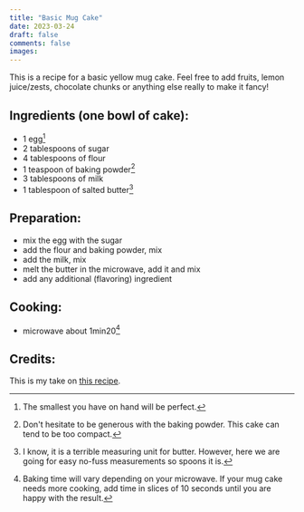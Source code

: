 ```yaml
---
title: "Basic Mug Cake"
date: 2023-03-24
draft: false
comments: false
images:
---
```


This is a recipe for a basic yellow mug cake.
Feel free to add fruits, lemon juice/zests, chocolate chunks or anything else really to make it fancy!

## Ingredients (one bowl of cake):

* 1 egg[^small]
* 2 tablespoons of sugar
* 4 tablespoons of flour
* 1 teaspoon of baking powder[^powder]
* 3 tablespoons of milk
* 1 tablespoon of salted butter[^unit]

[^small]: The smallest you have on hand will be perfect.

[^powder]: Don't hesitate to be generous with the baking powder. This cake can tend to be too compact.

[^unit]: I know, it is a terrible measuring unit for butter. However, here we are going for easy no-fuss measurements so spoons it is.

## Preparation:

* mix the egg with the sugar
* add the flour and baking powder, mix
* add the milk, mix
* melt the butter in the microwave, add it and mix
* add any additional (flavoring) ingredient

## Cooking:

* microwave about 1min20[^time]

[^time]: Baking time will vary depending on your microwave. If your mug cake needs more cooking, add time in slices of 10 seconds until you are happy with the result.

## Credits:

This is my take on [this recipe](https://www.cuisineaz.com/recettes/mugcake-au-citron-85641.aspx).